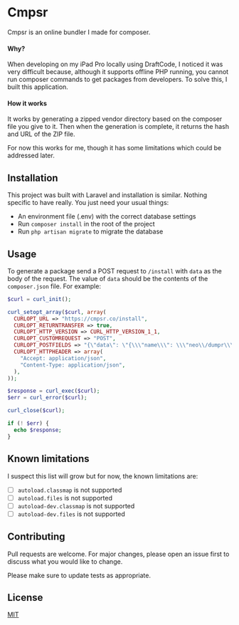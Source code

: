 # Cmpsr

Cmpsr is an online bundler I made for composer.

#### Why?

When developing on my iPad Pro locally using DraftCode, I noticed it was very difficult because, although it supports offline PHP running, you cannot run composer commands to get packages from developers. To solve this, I built this application.

#### How it works

It works by generating a zipped vendor directory based on the composer file you give to it. Then when the generation is complete, it returns the hash and URL of the ZIP file.

For now this works for me, though it has some limitations which could be addressed later.

## Installation

This project was built with Laravel and installation is similar. Nothing specific to have really. You just need your usual things:

-   An environment file (.env) with the correct database settings
-   Run `composer install` in the root of the project
-   Run `php artisan migrate` to migrate the database

## Usage

To generate a package send a POST request to `/install` with `data` as the body of the request. The value of `data` should be the contents of the `composer.json` file. For example:

```php
$curl = curl_init();

curl_setopt_array($curl, array(
  CURLOPT_URL => "https://cmpsr.co/install",
  CURLOPT_RETURNTRANSFER => true,
  CURLOPT_HTTP_VERSION => CURL_HTTP_VERSION_1_1,
  CURLOPT_CUSTOMREQUEST => "POST",
  CURLOPT_POSTFIELDS => "{\"data\": \"{\\\"name\\\": \\\"neo\\/dumpr\\\",\\\"description\\\": \\\"a project\\\",\\\"require\\\":{\\\"symfony\\/var-dumper\\\": \\\"^4.3\\\"}}\"}",
  CURLOPT_HTTPHEADER => array(
    "Accept: application/json",
    "Content-Type: application/json",
  ),
));

$response = curl_exec($curl);
$err = curl_error($curl);

curl_close($curl);

if (! $err) {
  echo $response;
}
```

## Known limitations

I suspect this list will grow but for now, the known limitations are:

-   [ ] `autoload.classmap` is not supported
-   [ ] `autoload.files` is not supported
-   [ ] `autoload-dev.classmap` is not supported
-   [ ] `autoload-dev.files` is not supported

## Contributing

Pull requests are welcome. For major changes, please open an issue first to discuss what you would like to change.

Please make sure to update tests as appropriate.

## License

[MIT](https://choosealicense.com/licenses/mit/)
